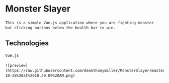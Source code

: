 # Monster Slayer
    This is a simple Vue.js application where you are fighting monster
    but clicking buttons below the health bar to win.

 ## Technologies
    Vue.js

    ![preview](https://raw.githubusercontent.com/deanthonymiller/MonsterSlayer/master/Screen%20Shot%202018-10-28%20at%2010.39.09%20AM.png)
